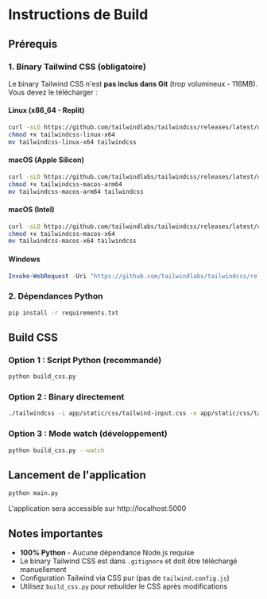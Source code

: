 # Instructions de Build

## Prérequis

### 1. Binary Tailwind CSS (obligatoire)

Le binary Tailwind CSS n'est **pas inclus dans Git** (trop volumineux - 116MB). Vous devez le télécharger :

#### Linux (x86_64 - Replit)
```bash
curl -sLO https://github.com/tailwindlabs/tailwindcss/releases/latest/download/tailwindcss-linux-x64
chmod +x tailwindcss-linux-x64
mv tailwindcss-linux-x64 tailwindcss
```

#### macOS (Apple Silicon)
```bash
curl -sLO https://github.com/tailwindlabs/tailwindcss/releases/latest/download/tailwindcss-macos-arm64
chmod +x tailwindcss-macos-arm64
mv tailwindcss-macos-arm64 tailwindcss
```

#### macOS (Intel)
```bash
curl -sLO https://github.com/tailwindlabs/tailwindcss/releases/latest/download/tailwindcss-macos-x64
chmod +x tailwindcss-macos-x64
mv tailwindcss-macos-x64 tailwindcss
```

#### Windows
```powershell
Invoke-WebRequest -Uri "https://github.com/tailwindlabs/tailwindcss/releases/latest/download/tailwindcss-windows-x64.exe" -OutFile "tailwindcss.exe"
```

### 2. Dépendances Python

```bash
pip install -r requirements.txt
```

## Build CSS

### Option 1 : Script Python (recommandé)
```bash
python build_css.py
```

### Option 2 : Binary directement
```bash
./tailwindcss -i app/static/css/tailwind-input.css -o app/static/css/tailwind.css --minify
```

### Option 3 : Mode watch (développement)
```bash
python build_css.py --watch
```

## Lancement de l'application

```bash
python main.py
```

L'application sera accessible sur http://localhost:5000

## Notes importantes

- **100% Python** - Aucune dépendance Node.js requise
- Le binary Tailwind CSS est dans `.gitignore` et doit être téléchargé manuellement
- Configuration Tailwind via CSS pur (pas de `tailwind.config.js`)
- Utilisez `build_css.py` pour rebuilder le CSS après modifications
